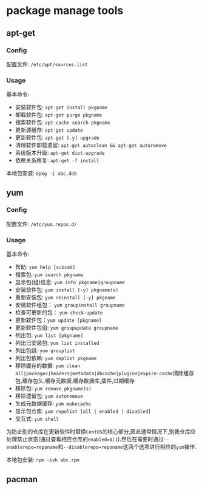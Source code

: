 # package manage tools

## apt-get

### Config

配置文件: `/etc/apt/sources.list`

### Usage

基本命令:
* 安装软件包: `apt-get install pkgname`
* 卸载软件包: `apt-get purge pkgname`
* 搜索软件包: `apt-cache search pkgname`
* 更新源缓存: `apt-get update`
* 更新软件包: `apt-get [-y] upgrade`
* 清理软件卸载遗留: `apt-get autoclean && apt-get autoremove`
* 系统版本升级: `apt-get dist-upgrade`
* 依赖关系修复: `apt-get -f install`

本地包安装: `dpkg -i abc.deb`
## yum

### Config

配置文件:  `/etc/yum.repos.d/`

### Usage

基本命令:
* 帮助: `yum help [subcmd]`
* 搜索包: `yum search pkgname`
* 显示包(组)信息: `yum info pkgname|groupname`
* 安装软件包: `yum install [-y] pkgname(s)`
* 重新安装包: `yum reinstall [-y] pkgname`
* 安装软件组包： `yum groupinstall groupname`
* 检查可更新的包： `yum check-update`
* 更新软件包：`yum update [pkgname]`
* 更新软件包组: `yum groupupdate groupname`
* 列出包: `yum list [pkgname]`
* 列出已安装包: `yum list installed`
* 列出包组: `yum grouplist`
* 列出包依赖: `yum deplist pkgname`
* 移除缓存的数据: `yum clean all|packages|headers|metadata|dbcache|plugins|expire-cache`清除缓存包,缓存包头,缓存元数据,缓存数据库,插件,过期缓存
* 移除包: `yum remove pkgname(s)`
* 移除遗留包: `yum autoremove`
* 生成元数据缓存: `yum makecache`
* 显示包仓库: `yum repolist [all | enabled | disabled]`
* 交互式: `yum shell`

为防止别的仓库在更新软件时替换`CentOS`的核心部分,因此通常情况下,别我仓库应处理禁止状态(通过查看相应仓库的`enabled=0|1`).然后在需要时通过`--enablerepo=reponame`和`--disablerepo=reponame`这两个选项进行相应的`yum`操作.

本地包安装: `rpm -ivh abc.rpm`

## pacman